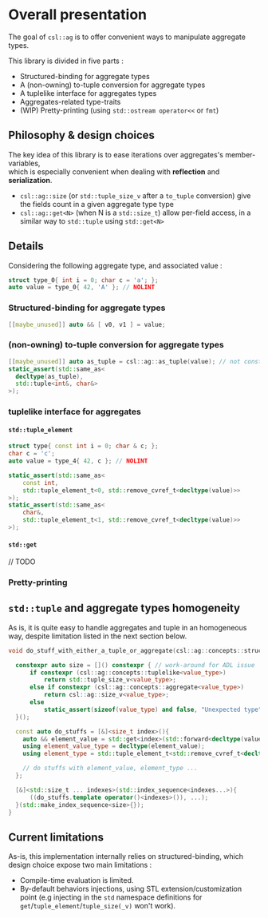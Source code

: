 # Overall presentation

The goal of `csl::ag` is to offer convenient ways to manipulate aggregate types.

This library is divided in five parts :

- Structured-binding for aggregate types
- A (non-owning) to-tuple conversion for aggregate types
- A tuplelike interface for aggregates types
- Aggregates-related type-traits
- (WIP) Pretty-printing (using `std::ostream operator<<` or `fmt`)

## Philosophy & design choices

The key idea of this library is to ease iterations over aggregates's member-variables,  
which is especially convenient when dealing with **reflection** and **serialization**.

- `csl::ag::size` (or `std::tuple_size_v` after a `to_tuple` conversion) give the fields count in a given aggregate type type
- `csl::ag::get<N>` (when N is a `std::size_t`) allow per-field access, in a similar way to `std::tuple` using `std::get<N>`

## Details

Considering the following aggregate type, and associated value :

```cpp
struct type_0{ int i = 0; char c = 'a'; };
auto value = type_0{ 42, 'A' }; // NOLINT
```

### Structured-binding for aggregate types

```cpp
[[maybe_unused]] auto && [ v0, v1 ] = value;
```

### (non-owning) to-tuple conversion for aggregate types

```cpp
[[maybe_unused]] auto as_tuple = csl::ag::as_tuple(value); // not constexpr yet
static_assert(std::same_as<
  decltype(as_tuple),
  std::tuple<int&, char&>
>);
```

### tuplelike interface for aggregates

#### `std::tuple_element`

```cpp
struct type{ const int i = 0; char & c; };
char c = 'c';
auto value = type_4{ 42, c }; // NOLINT

static_assert(std::same_as<
    const int,
    std::tuple_element_t<0, std::remove_cvref_t<decltype(value)>>
>);
static_assert(std::same_as<
    char&,
    std::tuple_element_t<1, std::remove_cvref_t<decltype(value)>>
>);
```

#### `std::get`

// TODO


### Pretty-printing

## `std::tuple` and aggregate types homogeneity

As is, it is quite easy to handle aggregates and tuple in an homogeneous way, despite limitation listed in the next section below.

```cpp
void do_stuff_with_either_a_tuple_or_aggregate(csl::ag::concepts::structured_bindable auto && value) {

  constexpr auto size = []() constexpr { // work-around for ADL issue
      if constexpr (csl::ag::concepts::tuplelike<value_type>)
          return std::tuple_size_v<value_type>;
      else if constexpr (csl::ag::concepts::aggregate<value_type>)
          return csl::ag::size_v<value_type>;
      else
          static_assert(sizeof(value_type) and false, "Unexpected type"); // NOLINT
  }();

  const auto do_stuffs = [&]<size_t index>(){
    auto && element_value = std::get<index>(std::forward<decltype(value)>(value));
    using element_value_type = decltype(element_value);
    using element_type = std::tuple_element_t<std::remove_cvref_t<decltype(value)>>;

    // do stuffs with element_value, element_type ...
  };

  [&]<std::size_t ... indexes>(std::index_sequence<indexes...>){
      ((do_stuffs.template operator()<indexes>()), ...);  
  }(std::make_index_sequence<size>{});
}
```

###

## Current limitations

As-is, this implementation internally relies on structured-binding, which design choice expose two main limitations :

- Compile-time evaluation is limited.
- By-default behaviors injections, using STL extension/customization point (e.g injecting in the `std` namespace definitions for `get`/`tuple_element`/`tuple_size(_v)` won't work).
